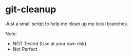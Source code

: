 # git-cleanup

Just a small script to help me clean up my local branches.

Note:
  - NOT Tested (Use at your own risk)
  - Not Perfect
